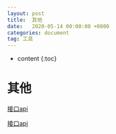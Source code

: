 ```yaml
---
layout: post
title:  其他
date:   2020-05-14 00:00:00 +0800
categories: document
tag: 工具
---
```


* content
{:toc}


其他		
====================================
[接口api](https://www.free-api.com/)

[接口api](https://www.alapi.net/)             		 